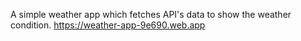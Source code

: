 A simple weather app which fetches API's data to show the weather condition.
https://weather-app-9e690.web.app
